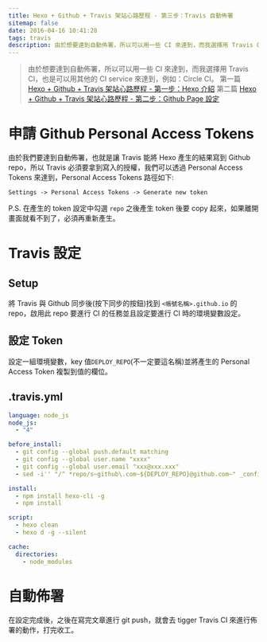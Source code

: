 ```yaml
---
title: Hexo + Github + Travis 架站心路歷程 - 第三步：Travis 自動佈署
sitemap: false
date: 2016-04-16 10:41:28
tags: travis
description: 由於想要達到自動佈署，所以可以用一些 CI 來達到，而我選擇用 Travis CI，也是可以用其他的 CI service 來達到，例如：Circle CI。
---
```


> 由於想要達到自動佈署，所以可以用一些 CI 來達到，而我選擇用 Travis
CI，也是可以用其他的 CI service 來達到，例如：Circle CI。
> 第一篇 [Hexo + Github + Travis 架站心路歷程 - 第一步：Hexo 介紹](http://zack9433.github.io/2016/04/13/hexo-intro/)
> 第二篇 [Hexo + Github + Travis 架站心路歷程 - 第二步：Github Page 設定](http://zack9433.github.io/2016/04/14/github-page-intro/)

# 申請 Github Personal Access Tokens
由於我們要達到自動佈署，也就是讓 Travis 能將 Hexo 產生的結果寫到 Github
repo，所以 Travis 必須要拿到寫入的授權，我們可以透過 Personal Access Tokens
來達到，Personal Access Tokens 路徑如下:

`Settings -> Personal Access Tokens -> Generate new token`

P.S. 在產生的 token 設定中勾選 `repo` 之後產生 token 後要 copy 起來，如果離開畫面就看不到了，必須再重新產生。

# Travis 設定

## Setup
將 Travis 與 Github 同步後(按下同步的按鈕)找到 `<帳號名稱>.github.io` 的
repo，啟用此 repo 要進行 CI 的任務並且設定要進行 CI 時的環境變數設定。

## 設定 Token
設定一組環境變數，key 值`DEPLOY_REPO`(不一定要這名稱)並將產生的 Personal Access
Token 複製到值的欄位。

## .travis.yml
```yml
language: node_js
node_js:
  - "4"

before_install:
  - git config --global push.default matching
  - git config --global user.name "xxxx"
  - git config --global user.email "xxx@xxx.xxx"
  - sed -i'' "/^ *repo/s~github\.com~${DEPLOY_REPO}@github.com~" _config.yml

install:
  - npm install hexo-cli -g
  - npm install

script:
  - hexo clean
  - hexo d -g --silent

cache:
  directories:
    - node_modules
```

# 自動佈署
在設定完成後，之後在寫完文章進行 git push，就會去 tigger Travis CI
來進行佈署的動作，打完收工。

